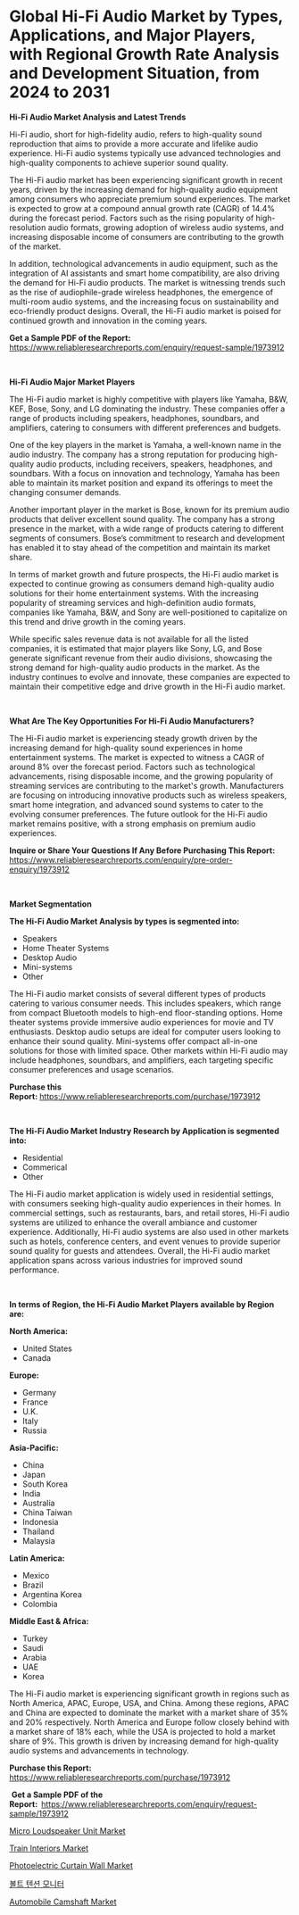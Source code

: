 <p><h1>Global Hi-Fi Audio Market by Types, Applications, and Major Players, with Regional Growth Rate Analysis and Development Situation, from 2024 to 2031</h1></p><p><strong>Hi-Fi Audio Market Analysis and Latest Trends</strong></p>
<p><p>Hi-Fi audio, short for high-fidelity audio, refers to high-quality sound reproduction that aims to provide a more accurate and lifelike audio experience. Hi-Fi audio systems typically use advanced technologies and high-quality components to achieve superior sound quality.</p><p>The Hi-Fi audio market has been experiencing significant growth in recent years, driven by the increasing demand for high-quality audio equipment among consumers who appreciate premium sound experiences. The market is expected to grow at a compound annual growth rate (CAGR) of 14.4% during the forecast period. Factors such as the rising popularity of high-resolution audio formats, growing adoption of wireless audio systems, and increasing disposable income of consumers are contributing to the growth of the market.</p><p>In addition, technological advancements in audio equipment, such as the integration of AI assistants and smart home compatibility, are also driving the demand for Hi-Fi audio products. The market is witnessing trends such as the rise of audiophile-grade wireless headphones, the emergence of multi-room audio systems, and the increasing focus on sustainability and eco-friendly product designs. Overall, the Hi-Fi audio market is poised for continued growth and innovation in the coming years.</p></p>
<p><strong>Get a Sample PDF of the Report:&nbsp;</strong> <a href="https://www.reliableresearchreports.com/enquiry/request-sample/1973912">https://www.reliableresearchreports.com/enquiry/request-sample/1973912</a></p>
<p>&nbsp;</p>
<p><strong>Hi-Fi Audio Major Market Players</strong></p>
<p><p>The Hi-Fi audio market is highly competitive with players like Yamaha, B&W, KEF, Bose, Sony, and LG dominating the industry. These companies offer a range of products including speakers, headphones, soundbars, and amplifiers, catering to consumers with different preferences and budgets.</p><p>One of the key players in the market is Yamaha, a well-known name in the audio industry. The company has a strong reputation for producing high-quality audio products, including receivers, speakers, headphones, and soundbars. With a focus on innovation and technology, Yamaha has been able to maintain its market position and expand its offerings to meet the changing consumer demands.</p><p>Another important player in the market is Bose, known for its premium audio products that deliver excellent sound quality. The company has a strong presence in the market, with a wide range of products catering to different segments of consumers. Bose’s commitment to research and development has enabled it to stay ahead of the competition and maintain its market share.</p><p>In terms of market growth and future prospects, the Hi-Fi audio market is expected to continue growing as consumers demand high-quality audio solutions for their home entertainment systems. With the increasing popularity of streaming services and high-definition audio formats, companies like Yamaha, B&W, and Sony are well-positioned to capitalize on this trend and drive growth in the coming years.</p><p>While specific sales revenue data is not available for all the listed companies, it is estimated that major players like Sony, LG, and Bose generate significant revenue from their audio divisions, showcasing the strong demand for high-quality audio products in the market. As the industry continues to evolve and innovate, these companies are expected to maintain their competitive edge and drive growth in the Hi-Fi audio market.</p></p>
<p>&nbsp;</p>
<p><strong>What Are The Key Opportunities For Hi-Fi Audio Manufacturers?</strong></p>
<p><p>The Hi-Fi audio market is experiencing steady growth driven by the increasing demand for high-quality sound experiences in home entertainment systems. The market is expected to witness a CAGR of around 8% over the forecast period. Factors such as technological advancements, rising disposable income, and the growing popularity of streaming services are contributing to the market's growth. Manufacturers are focusing on introducing innovative products such as wireless speakers, smart home integration, and advanced sound systems to cater to the evolving consumer preferences. The future outlook for the Hi-Fi audio market remains positive, with a strong emphasis on premium audio experiences.</p></p>
<p><strong>Inquire or Share Your Questions If Any Before Purchasing This Report:</strong> <a href="https://www.reliableresearchreports.com/enquiry/pre-order-enquiry/1973912">https://www.reliableresearchreports.com/enquiry/pre-order-enquiry/1973912</a></p>
<p>&nbsp;</p>
<p><strong>Market Segmentation</strong></p>
<p><strong>The Hi-Fi Audio Market Analysis by types is segmented into:</strong></p>
<p><ul><li>Speakers</li><li>Home Theater Systems</li><li>Desktop Audio</li><li>Mini-systems</li><li>Other</li></ul></p>
<p><p>The Hi-Fi audio market consists of several different types of products catering to various consumer needs. This includes speakers, which range from compact Bluetooth models to high-end floor-standing options. Home theater systems provide immersive audio experiences for movie and TV enthusiasts. Desktop audio setups are ideal for computer users looking to enhance their sound quality. Mini-systems offer compact all-in-one solutions for those with limited space. Other markets within Hi-Fi audio may include headphones, soundbars, and amplifiers, each targeting specific consumer preferences and usage scenarios.</p></p>
<p><strong>Purchase this Report:&nbsp;</strong><a href="https://www.reliableresearchreports.com/purchase/1973912">https://www.reliableresearchreports.com/purchase/1973912</a></p>
<p>&nbsp;</p>
<p><strong>The Hi-Fi Audio Market Industry Research by Application is segmented into:</strong></p>
<p><ul><li>Residential</li><li>Commerical</li><li>Other</li></ul></p>
<p><p>The Hi-Fi audio market application is widely used in residential settings, with consumers seeking high-quality audio experiences in their homes. In commercial settings, such as restaurants, bars, and retail stores, Hi-Fi audio systems are utilized to enhance the overall ambiance and customer experience. Additionally, Hi-Fi audio systems are also used in other markets such as hotels, conference centers, and event venues to provide superior sound quality for guests and attendees. Overall, the Hi-Fi audio market application spans across various industries for improved sound performance.</p></p>
<p>&nbsp;</p>
<p><strong>In terms of Region, the Hi-Fi Audio Market Players available by Region are:</strong></p>
<p>
    <p> <strong> North America: </strong>
        <ul>
            <li>United States</li>
            <li>Canada</li>
        </ul>
        </p> 
    <p> <strong> Europe: </strong>
        <ul>
            <li>Germany</li>
            <li>France</li>
            <li>U.K.</li>
            <li>Italy</li>
            <li>Russia</li>
        </ul>
        </p> 
    <p> <strong> Asia-Pacific: </strong>
        <ul>
            <li>China</li>
            <li>Japan</li>
            <li>South Korea</li>
            <li>India</li>
            <li>Australia</li>
            <li>China Taiwan</li>
            <li>Indonesia</li>
            <li>Thailand</li>
            <li>Malaysia</li>
        </ul>
        </p> 
    <p> <strong> Latin America: </strong>
        <ul>
            <li>Mexico</li>
            <li>Brazil</li>
            <li>Argentina Korea</li>
            <li>Colombia</li>
        </ul>
        </p> 
    <p> <strong> Middle East & Africa: </strong>
        <ul>
            <li>Turkey</li>
            <li>Saudi</li>
            <li>Arabia</li>
            <li>UAE</li>
            <li>Korea</li>
        </ul>
    </p>
    </p>
<p><p>The Hi-Fi audio market is experiencing significant growth in regions such as North America, APAC, Europe, USA, and China. Among these regions, APAC and China are expected to dominate the market with a market share of 35% and 20% respectively. North America and Europe follow closely behind with a market share of 18% each, while the USA is projected to hold a market share of 9%. This growth is driven by increasing demand for high-quality audio systems and advancements in technology.</p></p>
<p><strong>Purchase this Report: </strong><a href="https://www.reliableresearchreports.com/purchase/1973912">https://www.reliableresearchreports.com/purchase/1973912</a></p>
<p>&nbsp;<strong>Get a Sample PDF of the Report:&nbsp;&nbsp;</strong><a href="https://www.reliableresearchreports.com/enquiry/request-sample/1973912">https://www.reliableresearchreports.com/enquiry/request-sample/1973912</a></p>
<p><strong></strong></p>
<p><p><a href="https://github.com/sonuprakash1/Market-Research-Report-List-2/blob/main/micro-loudspeaker-unit-market.md">Micro Loudspeaker Unit Market</a></p><p><a href="https://issuu.com/reportprime-2/docs/train-interiors-market-size-2030.pptx">Train Interiors Market</a></p><p><a href="https://github.com/jhcraigie/Market-Research-Report-List-2/blob/main/photoelectric-curtain-wall-market.md">Photoelectric Curtain Wall Market</a></p><p><a href="https://github.com/vsn7qpua81q/Market-Research-Report-List-1/blob/main/614970413128.md">볼트 텐션 모니터</a></p><p><a href="https://issuu.com/reportprime-2/docs/automobile-camshaft-market-size-2030.pptx">Automobile Camshaft Market</a></p></p>
